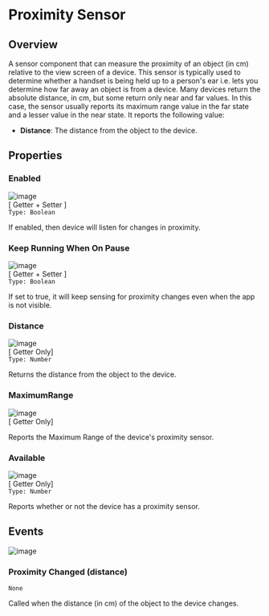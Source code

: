 
# Proximity Sensor
 
  
## Overview 
A sensor component that can measure the proximity of an object (in cm) relative to the view screen of a device. This sensor is typically used to determine whether a handset is being held up to a person's ear i.e. lets you determine how far away an object is from a device. Many devices return the absolute distance, in cm, but some return only near and far values. In this case, the sensor usually reports its maximum range value in the far state and a lesser value in the near state. It reports the 
following value: 

-   **Distance**: The distance from the object to the device.   
  
## Properties   
  
### Enabled    
![image](url)   
[ Getter + Setter ]    
`Type: Boolean`   
   
If enabled, then device will listen for changes in proximity.   
   
### Keep Running When On Pause   
![image](url)   
[ Getter + Setter ]  
`Type: Boolean`  
   
If set to true, it will keep sensing for proximity changes even when the app is not visible.   
    
### Distance  
![image](url)   
[ Getter Only]  
`Type: Number`   
   
  
Returns the distance from the object to the device.   
   
### MaximumRange  
![image](url)  
[ Getter Only]   
  
  
Reports the Maximum Range of the device's proximity sensor.   
  
### Available   
![image](url)   
[ Getter Only]   
`Type: Number`  

Reports whether or not the device has a proximity sensor.   
   
## Events   
![image](url)    
   
### Proximity Changed (distance)   
`None`  
    
Called when the distance (in cm) of the object to the device changes.   

